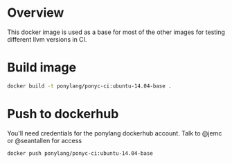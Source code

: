 # Overview

This docker image is used as a base for most of the other images for testing different llvm versions in CI.

# Build image

```bash
docker build -t ponylang/ponyc-ci:ubuntu-14.04-base .
```

# Push to dockerhub

You'll need credentials for the ponylang dockerhub account. Talk to @jemc or @seantallen for access

```bash
docker push ponylang/ponyc-ci:ubuntu-14.04-base
```
